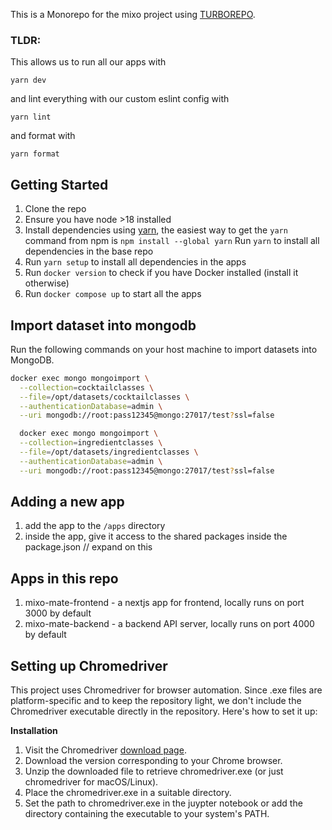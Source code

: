 This is a Monorepo for the mixo project using [TURBOREPO](https://turbo.build/repo/).

### TLDR:
This allows us to run all our apps with 
```
yarn dev
```
and lint everything with our custom eslint config with
```
yarn lint
```
and format with
```
yarn format
```

## Getting Started
1. Clone the repo
2. Ensure you have node >18 installed
3. Install dependencies using [yarn](https://yarnpkg.com/), the easiest way to get the `yarn` command from npm is `npm install --global yarn`
  Run `yarn` to install all dependencies in the base repo
4. Run `yarn setup` to install all dependencies in the apps
5. Run `docker version` to check if you have Docker installed (install it otherwise)
6. Run `docker compose up` to start all the apps

## Import dataset into mongodb

Run the following commands on your host machine to import datasets into MongoDB.

```Bash
docker exec mongo mongoimport \
  --collection=cocktailclasses \
  --file=/opt/datasets/cocktailclasses \
  --authenticationDatabase=admin \
  --uri mongodb://root:pass12345@mongo:27017/test?ssl=false

  docker exec mongo mongoimport \
  --collection=ingredientclasses \
  --file=/opt/datasets/ingredientclasses \
  --authenticationDatabase=admin \
  --uri mongodb://root:pass12345@mongo:27017/test?ssl=false
```

## Adding a new app
1. add the app to the `/apps` directory
2. inside the app, give it access to the shared packages inside the package.json // expand on this

## Apps in this repo
1. mixo-mate-frontend - a nextjs app for frontend, locally runs on port 3000 by default
2. mixo-mate-backend - a backend API server, locally runs on port 4000 by default

## Setting up Chromedriver
This project uses Chromedriver for browser automation. Since .exe files are platform-specific and to keep the repository light, we don't include the Chromedriver executable directly in the repository. Here's how to set it up:

**Installation** 
1. Visit the Chromedriver [download page](https://sites.google.com/a/chromium.org/chromedriver/downloads).
2. Download the version corresponding to your Chrome browser.
3. Unzip the downloaded file to retrieve chromedriver.exe (or just chromedriver for macOS/Linux).
4. Place the chromedriver.exe in a suitable directory.
5. Set the path to chromedriver.exe in the juypter notebook or add the directory containing the executable to your system's PATH.